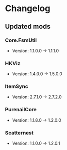 # Changelog


## Updated mods

### Core.FsmUtil

- Version: 1.1.0.0 -> 1.1.1.0

### HKViz

- Version: 1.4.0.0 -> 1.5.0.0

### ItemSync

- Version: 2.7.1.0 -> 2.7.2.0

### PurenailCore

- Version: 1.1.8.0 -> 1.2.0.0

### Scatternest

- Version: 1.1.0.0 -> 1.2.0.1

